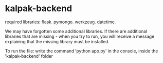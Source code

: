 # kalpak-backend

required libraries:
flask.
pymongo.
werkzeug.
datetime.

We may have forgotten some additional libraries.
If there are additional libraries that are missing - when you try to run,
you will receive a message explaining that the missing library must be installed.

To run the file:
write the command 'python app.py' in the console, inside the 'kalpak-backend' folder
